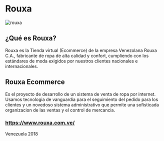 # Rouxa

![rouxa](https://avatars0.githubusercontent.com/u/42948884?s=460&v=4)

## ¿Qué es Rouxa?

Rouxa es la Tienda virtual (Ecommerce) de la empresa Venezolana Rouxa C.A., fabricante de ropa de alta calidad y confort, cumpliendo con los estándares de moda exigidos por nuestros clientes nacionales e internacionales.

## Rouxa Ecommerce

Es el proyecto de desarrollo de un sistema de venta de ropa por internet. Usamos tecnologia de vanguardia para el seguimiento del pedido para los clientes y un novedoso sistema administrativo que permite una sofisticada organizacion de las ventas y el control de mercancia.

### https://www.rouxa.com.ve/ 

Venezuela 2018
